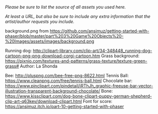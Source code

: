 *Please be sure to list the source of all assets you used here.*

*At least a URL, but also be sure to include any extra information that the artist/author requests you include.*

background.png from https://github.com/ansimuz/getting-started-with-phaser/blob/master/part%203%20Game%20Objects%20-%20Images/assets/images/background.png

Running dog: http://clipart-library.com/clip-art/34-348448_running-dog-cartoon-png-png-download-corgi-cartoon.htm
Grass background: https://pixnio.com/textures-and-patterns/grass-texture/texture-green-grass#
Author: La Shonda

Bee: http://pluspng.com/bee-free-png-8622.html
Tennis Ball: https://www.cleanpng.com/free/tennis-ball.html
Chocolate bar: https://www.pinclipart.com/pindetail/iRThJh_graphic-freeuse-bar-vector-illustration-transparent-background-chocolate/
Bone: https://www.kissclipart.com/dog-bone-clipart-puppy-german-shepherd-clip-art-q63kev/download-clipart.html
Font for score: https://ansimuz.itch.io/part-10-getting-started-with-phaser
